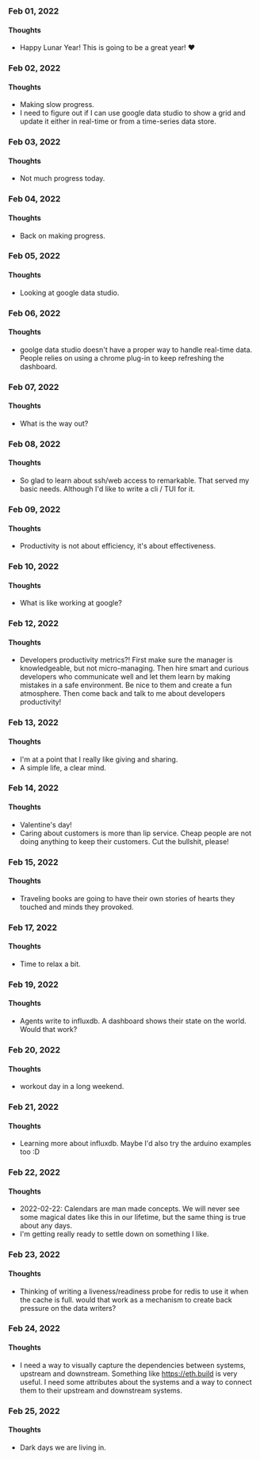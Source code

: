 ### Feb 01, 2022

#### Thoughts

- Happy Lunar Year! This is going to be a great year!  ❤



### Feb 02, 2022

#### Thoughts

- Making slow progress. 
- I need to figure out if I can use google data studio to show a grid and update it either in real-time or from a time-series data store.

### Feb 03, 2022

#### Thoughts

- Not much progress today. 



### Feb 04, 2022

#### Thoughts

- Back on making progress. 



### Feb 05, 2022

#### Thoughts

- Looking at google data studio.



### Feb 06, 2022

#### Thoughts

- goolge data studio doesn't have a proper way to handle real-time data. People relies on using a chrome plug-in to keep refreshing the dashboard.



### Feb 07, 2022

#### Thoughts

- What is the way out?



### Feb 08, 2022

#### Thoughts

- So glad to learn about ssh/web access to remarkable. That served my basic needs. Although I'd like to write a cli / TUI for it.



### Feb 09, 2022

#### Thoughts

- Productivity is not about efficiency, it's about effectiveness.



### Feb 10, 2022

#### Thoughts

- What is like working at google?



### Feb 12, 2022

#### Thoughts

- Developers productivity metrics?! First make sure the manager is knowledgeable, but not micro-managing. Then hire smart and curious developers who communicate well and let them learn by making mistakes in a safe environment. Be nice to them and create a fun atmosphere. Then come back and talk to me about developers productivity!



### Feb 13, 2022

#### Thoughts

- I'm at a point that I really like giving and sharing.
- A simple life, a clear mind.



### Feb 14, 2022

#### Thoughts

- Valentine's day!
- Caring about customers is more than lip service. Cheap people are not doing anything to keep their customers. Cut the bullshit, please!



### Feb 15, 2022

#### Thoughts

- Traveling books are going to have their own stories of hearts they touched and minds they provoked. 



### Feb 17, 2022

#### Thoughts

- Time to relax a bit.



### Feb 19, 2022

#### Thoughts

- Agents write to influxdb. A dashboard shows their state on the world. Would that work?



### Feb 20, 2022

#### Thoughts

- workout day in a long weekend.



### Feb 21, 2022

#### Thoughts

- Learning more about influxdb. Maybe I'd also try the arduino examples too :D



### Feb 22, 2022

#### Thoughts

- 2022-02-22: Calendars are man made concepts. We will never see some magical dates like this in our lifetime, but the same thing is true about any days. 
- I'm getting really ready to settle down on something I like.



### Feb 23, 2022

#### Thoughts

- Thinking of writing a liveness/readiness probe for redis to use it when the cache is full. would that work as a mechanism to create back pressure on the data writers?



### Feb 24, 2022

#### Thoughts

- I need a way to visually capture the dependencies between systems, upstream and downstream. Something like https://eth.build is very useful. I need some attributes about the systems and a way to connect them to their upstream and downstream systems.



### Feb 25, 2022

#### Thoughts

- Dark days we are living in.
